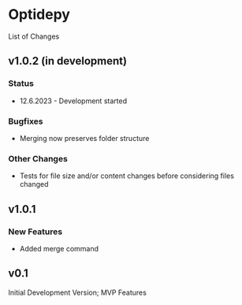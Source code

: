 # Optidepy
List of Changes

## v1.0.2 (in development)
### Status
- 12.6.2023 - Development started
### Bugfixes
- Merging now preserves folder structure
### Other Changes
- Tests for file size and/or content changes before considering files changed

## v1.0.1
### New Features
- Added merge command

## v0.1
Initial Development Version; MVP Features